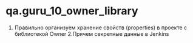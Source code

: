 # qa.guru_10_owner_library

1. Правильно организуем хранение свойств (properties) в проекте с библиотекой Owner
2.Прячем секретные данные в Jenkins
